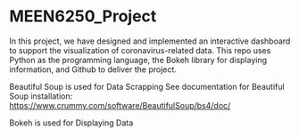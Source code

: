 # MEEN6250_Project
In this project, we have designed and implemented an interactive dashboard to support the visualization of coronavirus-related data. 
This repo uses Python as the programming language, the Bokeh library for displaying information, and Github to deliver the project.

Beautiful Soup is used for Data Scrapping
See documentation for Beautiful Soup installation: https://www.crummy.com/software/BeautifulSoup/bs4/doc/


Bokeh is used for Displaying Data
